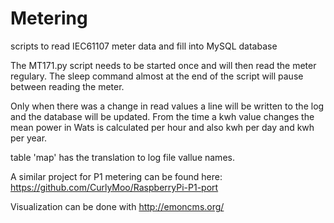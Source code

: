 Metering
========

scripts to read IEC61107 meter data and fill into MySQL database

The MT171.py script needs to be started once and will then read the meter regulary.
The sleep command almost at the end of the script will pause between reading the meter.

Only when there was a change in read values a line will be written to the log and the database will be updated.
From the time a kwh value changes the mean power in Wats is calculated per hour and also kwh per day and kwh per year.

table 'map' has the translation to log file vallue names.

A similar project for P1 metering can be found here: https://github.com/CurlyMoo/RaspberryPi-P1-port

Visualization can be done with http://emoncms.org/

